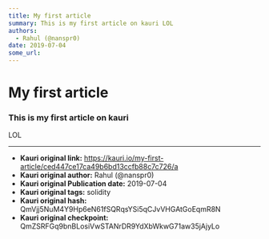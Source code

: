 ```yaml
---
title: My first article
summary: This is my first article on kauri LOL
authors:
  - Rahul (@nanspr0)
date: 2019-07-04
some_url: 
---
```


# My first article


### This is my first article on kauri
LOL


---

- **Kauri original link:** https://kauri.io/my-first-article/ced447ce17ca49b6bd13ccfb88c7c726/a
- **Kauri original author:** Rahul (@nanspr0)
- **Kauri original Publication date:** 2019-07-04
- **Kauri original tags:** solidity
- **Kauri original hash:** QmVjj5NuM4Y9Hp6eN61fSQRqsYSi5qCJvVHGAtGoEqmR8N
- **Kauri original checkpoint:** QmZSRFGq9bnBLosiVwSTANrDR9YdXbWkwG71aw35jAjyLo



